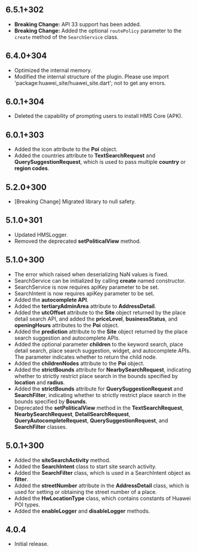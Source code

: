 ## 6.5.1+302

- **Breaking Change:** API 33 support has been added.
- **Breaking Change:** Added the optional `routePolicy` parameter to the `create` method of the `SearchService` class.


## 6.4.0+304

- Optimized the internal memory.
- Modified the internal structure of the plugin. Please use import 'package:huawei_site/huawei_site.dart'; not to get any errors.

## 6.0.1+304

- Deleted the capability of prompting users to install HMS Core (APK).

## 6.0.1+303

- Added the icon attribute to the **Poi** object.
- Added the countries attribute to **TextSearchRequest** and **QuerySuggestionRequest**, which is used to pass multiple **country** or **region codes**.

## 5.2.0+300

- [Breaking Change] Migrated library to null safety.

## 5.1.0+301

- Updated HMSLogger.
- Removed the deprecated **setPoliticalView** method.

## 5.1.0+300

- The error which raised when deserializing NaN values is fixed.
- SearchService can be initialized by calling **create** named constructor.
- SearchService is now requires apiKey parameter to be set.
- SearchIntent is now requires apiKey parameter to be set.
- Added the **autocomplete API**.
- Added the **tertiaryAdminArea** attribute to **AddressDetail**.
- Added the **utcOffset** attribute to the **Site** object returned by the place detail search API, and added the **priceLevel**, **businessStatus**, and **openingHours** attributes to the **Poi** object.
- Added the **prediction** attribute to the **Site** object returned by the place search suggestion and autocomplete APIs.
- Added the optional parameter **children** to the keyword search, place detail search, place search suggestion, widget, and autocomplete APIs. The parameter indicates whether to return the child node.
- Added the **childrenNodes** attribute to the **Poi** object.
- Added the **strictBounds** attribute for **NearbySearchRequest**, indicating whether to strictly restrict place search in the bounds specified by **location** and **radius**.
- Added the **strictBounds** attribute for **QuerySuggestionRequest** and **SearchFilter**, indicating whether to strictly restrict place search in the bounds specified by **Bounds**.
- Deprecated the **setPoliticalView** method in the **TextSearchRequest**, **NearbySearchRequest**, **DetailSearchRequest**, **QueryAutocompleteRequest**, **QuerySuggestionRequest**, and **SearchFilter** classes.

## 5.0.1+300

- Added the **siteSearchActivity** method.
- Added the **SearchIntent** class to start site search activity.
- Added the **SearchFilter** class, which is used in a SearchIntent object as **filter**.
- Added the **streetNumber** attribute in the **AddressDetail** class, which is used for setting or obtaining the street number of a place.
- Added the **HwLocationType** class, which contains constants of Huawei POI types.
- Added the **enableLogger** and **disableLogger** methods.

## 4.0.4

- Initial release.
